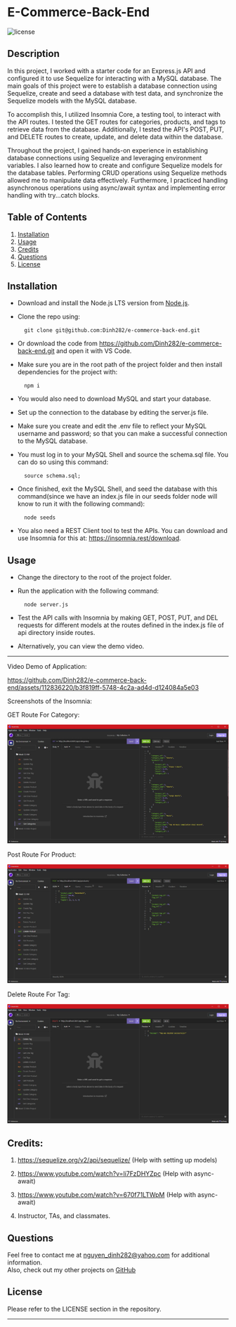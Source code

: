 # E-Commerce-Back-End

![license](https://img.shields.io/badge/License-MIT-yellowgreen)

## Description

In this project, I worked with a starter code for an Express.js API and configured it to use Sequelize for interacting with a MySQL database. The main goals of this project were to establish a database connection using Sequelize, create and seed a database with test data, and synchronize the Sequelize models with the MySQL database.

To accomplish this, I utilized Insomnia Core, a testing tool, to interact with the API routes. I tested the GET routes for categories, products, and tags to retrieve data from the database. Additionally, I tested the API's POST, PUT, and DELETE routes to create, update, and delete data within the database.

Throughout the project, I gained hands-on experience in establishing database connections using Sequelize and leveraging environment variables. I also learned how to create and configure Sequelize models for the database tables. Performing CRUD operations using Sequelize methods allowed me to manipulate data effectively. Furthermore, I practiced handling asynchronous operations using async/await syntax and implementing error handling with try...catch blocks.


## Table of Contents
1. [Installation](#installation)
2. [Usage](#usage)
3. [Credits](#credits)
4. [Questions](#questions)  
5. [License](#license)


## Installation
- Download and install the Node.js LTS version from [Node.js](https://nodejs.org/en).
- Clone the repo using:

        git clone git@github.com:Dinh282/e-commerce-back-end.git

 - Or download the code from https://github.com/Dinh282/e-commerce-back-end.git and
open it with VS Code.       
- Make sure you are in the root path of the project folder and then install dependencies for the project with:

        npm i

- You would also need to download MySQL and start your database. 
- Set up the connection to the database by editing the server.js file. 
- Make sure you create and edit the .env file to reflect your MySQL username and password; so that you can make a successful connection to the MySQL database.
- You must log in to your MySQL Shell and source the schema.sql file. You can do so using this command:

        source schema.sql;  

- Once finished, exit the MySQL Shell, and seed the database with this command(since we have an index.js file in our seeds folder node will know to run it with the following command):

        node seeds

- You also need a REST Client tool to test the APIs. You can download and use Insomnia for this at: https://insomnia.rest/download. 


## Usage

- Change the directory to the root of the project folder.
- Run the application with the following command:

        node server.js

- Test the API calls with Insomnia by making GET, POST, PUT, and DEL requests for different models at the routes defined in the index.js file of api directory inside routes.  

- Alternatively, you can view the demo video.

---

Video Demo of Application:



https://github.com/Dinh282/e-commerce-back-end/assets/112836220/b3f819ff-5748-4c2a-ad4d-d124084a5e03




 Screenshots of the Insomnia:

 GET Route For Category:

![Screenshot of App ](./assets/get-route-category.jpg)

Post Route For Product:

![Screenshot of Data Display](./assets/post-create-product.jpg)

Delete Route For Tag:

![Screenshot of Data Display](./assets/delete-tag.jpg)

## Credits:

1. https://sequelize.org/v2/api/sequelize/ (Help with setting up models)

2. https://www.youtube.com/watch?v=li7FzDHYZpc (Help with async-await)

3. https://www.youtube.com/watch?v=670f71LTWpM (Help with async-await)

4. Instructor, TAs, and classmates.

## Questions
Feel free to contact me at nguyen_dinh282@yahoo.com for additional information.  
Also, check out my other projects on [GitHub](https://github.com/Dinh282)


## License

Please refer to the LICENSE section in the repository.


---
